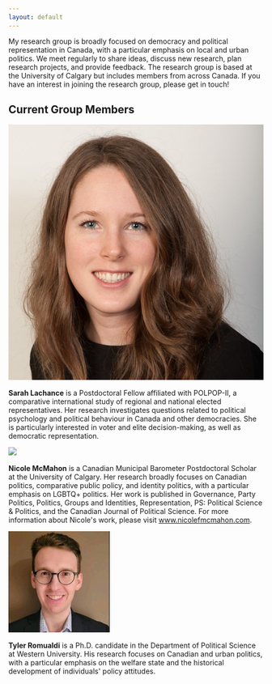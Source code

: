 ```yaml
---
layout: default
---
```


My research group is broadly focused on democracy and political representation in Canada, with a particular emphasis on local and urban politics. We meet regularly to share ideas, discuss new research, plan research projects, and provide feedback. The research group is based at the University of Calgary but includes members from across Canada. If you have an interest in joining the research group, please get in touch! 

## Current Group Members

<img class="profile-picture" src="lachance.jpg">

**Sarah Lachance** is a Postdoctoral Fellow affiliated with POLPOP-II, a comparative international study of regional and national elected representatives. Her research investigates questions related to political psychology and political behaviour in Canada and other democracies. She is particularly interested in voter and elite decision-making, as well as democratic representation.

<img class="profile-picture" src="mcmahon.png">

**Nicole McMahon** is a Canadian Municipal Barometer Postdoctoral Scholar at the University of Calgary. Her research broadly focuses on Canadian politics, comparative public policy, and identity politics, with a particular emphasis on LGBTQ+ politics. Her work is published in Governance, Party Politics, Politics, Groups and Identities, Representation, PS: Political Science & Politics, and the Canadian Journal of Political Science. For more information about Nicole's work, please visit www.nicolefmcmahon.com. 

<img class="profile-picture" src="Romualdi.jpeg">

**Tyler Romualdi** is a Ph.D. candidate in the Department of Political Science at Western University. His research focuses on Canadian and urban politics, with a particular emphasis on the welfare state and the historical development of individuals' policy attitudes.

